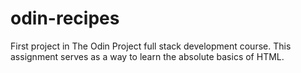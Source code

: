 # odin-recipes
First project in The Odin Project full stack development course.
This assignment serves as a way to learn the absolute basics of HTML.